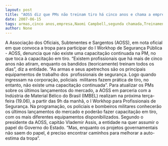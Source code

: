 ```yaml
---
layout: post
title: "AOSS diz que PMs não treinam tiro há cinco anos e chama a empresa de armas Imbel para treinar pessoal"
date: 2007-06-15
tags: armas,cinco anos,empresa,Naomi Campbell,segunda chamada,Treinamento
author: None
---
```

A Associa&ccedil;&atilde;o dos Oficiais, Subtenentes e Sargentos (AOSS), em nota oficial em que convoca a tropa para participar do I Workhop de Seguran&ccedil;a P&uacute;blica - AOSS, denuncia que n&atilde;o existe uma capacita&ccedil;&atilde;o continuada na PM, no que toca &agrave; capacita&ccedil;&atilde;o em tiro. 
&ldquo;Existem profissionais que h&aacute; mais de cinco anos n&atilde;o atiram, enquanto os bandidos (teoricamente) treinam todos os dias&rdquo;, diz a entidade. 
&ldquo;As armas e seus apetrechos s&atilde;o os principais equipamentos de trabalho dos&nbsp; profissionais de seguran&ccedil;a. Logo quando ingressam na corpora&ccedil;&atilde;o, policiais&nbsp; militares fazem pr&aacute;tica de tiro, no entanto, n&atilde;o existe uma capacita&ccedil;&atilde;o continuada&rdquo;. 
Para atualizar os PMs sobre os &uacute;ltimos lan&ccedil;amentos do mercado, a AOSS em parceria com a Ind&uacute;stria de Material B&eacute;lico do Brasil (IMBEL) realizam na pr&oacute;xima ter&ccedil;a-feira (19.06), a partir das 9h da manh&atilde;, o I Workhop para Profissionais de Seguran&ccedil;a. Na programa&ccedil;&atilde;o, os policiais e bombeiros militares conhecer&atilde;o os &uacute;ltimos lan&ccedil;amentos do mercado e poder&atilde;o fazer capacita&ccedil;&atilde;o em tiro, com os mais diferentes equipamentos disponibilizados. 
Segundo o presidente da AOSS, capit&atilde;o Vlademir Assis, a entidade na quer assumir o papel do Governo do Estado. &ldquo;Mas, enquanto os projetos governamentais n&atilde;o saem do papel, &eacute; preciso encontrar caminhos para melhorar a auto-estima da tropa&rdquo;. 